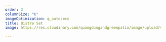 ```yaml
---
order: 3
columnSize: "6"
imageOptimization: q_auto:eco
title: Bistro Set
image: https://res.cloudinary.com/quangdungandgreenpatio/image/upload/v1575709104/posts/0f920c8ae5d2008c59c3_2_u4ddju.jpg

---
```

